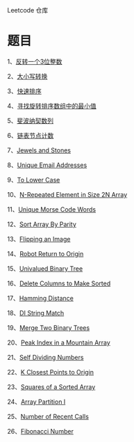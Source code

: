 Leetcode 仓库

# 题目


1、[反转一个3位整数](反转一个3位整数.markdown)

2、[大小写转换](大小写转换.markdown)

3、[快速排序](快速排序.markdown)

4、[寻找旋转排序数组中的最小值](寻找旋转排序数组中的最小值.markdown)

5、[斐波纳契数列](斐波纳契数列.markdown)

6、[链表节点计数](链表节点计数.markdown)

7、[Jewels and Stones](JewelsandStones.ipynb)

8、[Unique Email Addresses](UniqueEmailAddresses.ipynb)

9、[To Lower Case](ToLowerCase.ipynb)

10、[N-Repeated Element in Size 2N Array](N-RepeatedElementinSize2NArray.ipynb)

11、[Unique Morse Code Words](UniqueMorseCodeWords.ipynb)

12、[Sort Array By Parity](SortArrayByParity.ipynb)

13、[Flipping an Image](FlippinganImage.ipynb)

14、[Robot Return to Origin](RobotReturntoOrigin.ipynb)

15、[Univalued Binary Tree](UnivaluedBinaryTree.ipynb)

16、[Delete Columns to Make Sorted](DeleteColumnstoMakeSorted.ipynb)

17、[Hamming Distance](HammingDistance.ipynb)

18、[DI String Match](DIStringMatch.ipynb)

19、[Merge Two Binary Trees](MergeTwoBinaryTrees.ipynb)

20、[Peak Index in a Mountain Array](PeakIndexinaMountainArray.ipynb)

21、[Self Dividing Numbers](SelfDividingNumbers.ipynb)

22、[K Closest Points to Origin](KClosestPointstoOrigin.ipynb)

23、[Squares of a Sorted Array](SquaresofaSortedArray.ipynb)

24、[Array Partition I](ArrayPartitionI.ipynb)

25、[Number of Recent Calls](NumberofRecentCalls.ipynb)

26、[Fibonacci Number](FibonacciNumber.ipynb)



